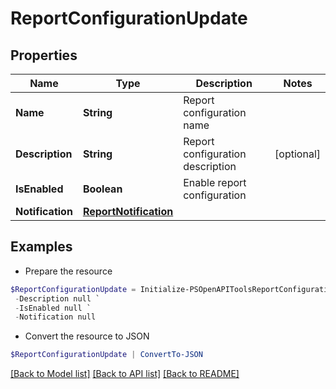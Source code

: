 # ReportConfigurationUpdate
## Properties

Name | Type | Description | Notes
------------ | ------------- | ------------- | -------------
**Name** | **String** | Report configuration name | 
**Description** | **String** | Report configuration description | [optional] 
**IsEnabled** | **Boolean** | Enable report configuration | 
**Notification** | [**ReportNotification**](ReportNotification.md) |  | 

## Examples

- Prepare the resource
```powershell
$ReportConfigurationUpdate = Initialize-PSOpenAPIToolsReportConfigurationUpdate  -Name null `
 -Description null `
 -IsEnabled null `
 -Notification null
```

- Convert the resource to JSON
```powershell
$ReportConfigurationUpdate | ConvertTo-JSON
```

[[Back to Model list]](../README.md#documentation-for-models) [[Back to API list]](../README.md#documentation-for-api-endpoints) [[Back to README]](../README.md)

